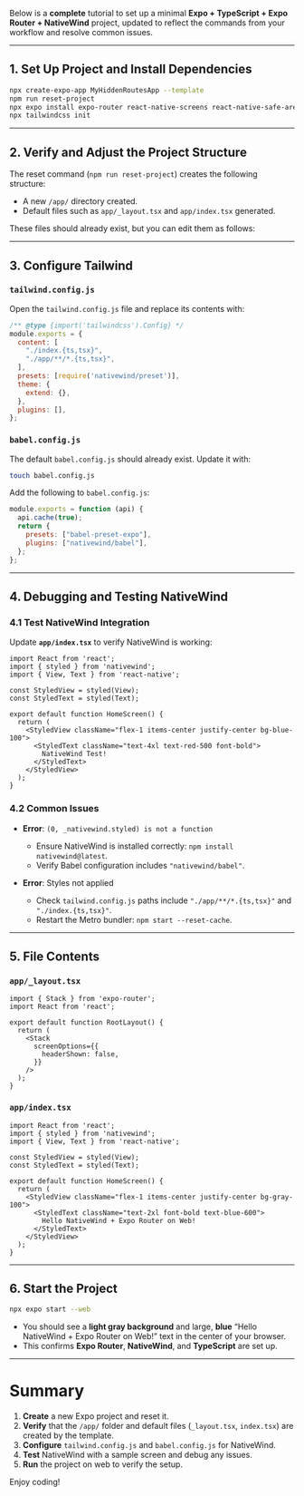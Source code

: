 Below is a **complete** tutorial to set up a minimal **Expo + TypeScript + Expo Router + NativeWind** project, updated to reflect the commands from your workflow and resolve common issues.

---

## 1. Set Up Project and Install Dependencies

```bash
npx create-expo-app MyHiddenRoutesApp --template
npm run reset-project
npx expo install expo-router react-native-screens react-native-safe-area-context nativewind tailwindcss react-native-reanimated
npx tailwindcss init
```

---

## 2. Verify and Adjust the Project Structure

The reset command (`npm run reset-project`) creates the following structure:

- A new `/app/` directory created.
- Default files such as `app/_layout.tsx` and `app/index.tsx` generated.

These files should already exist, but you can edit them as follows:

---

## 3. Configure Tailwind

### **`tailwind.config.js`**

Open the `tailwind.config.js` file and replace its contents with:

```js
/** @type {import('tailwindcss').Config} */
module.exports = {
  content: [
    "./index.{ts,tsx}",
    "./app/**/*.{ts,tsx}",
  ],
  presets: [require('nativewind/preset')],
  theme: {
    extend: {},
  },
  plugins: [],
};
```

### **`babel.config.js`**

The default `babel.config.js` should already exist. Update it with:

```bash
touch babel.config.js
```

Add the following to `babel.config.js`:

```js
module.exports = function (api) {
  api.cache(true);
  return {
    presets: ["babel-preset-expo"],
    plugins: ["nativewind/babel"],
  };
};
```

---

## 4. Debugging and Testing NativeWind

### 4.1 Test NativeWind Integration

Update **`app/index.tsx`** to verify NativeWind is working:

```tsx
import React from 'react';
import { styled } from 'nativewind';
import { View, Text } from 'react-native';

const StyledView = styled(View);
const StyledText = styled(Text);

export default function HomeScreen() {
  return (
    <StyledView className="flex-1 items-center justify-center bg-blue-100">
      <StyledText className="text-4xl text-red-500 font-bold">
        NativeWind Test!
      </StyledText>
    </StyledView>
  );
}
```

### 4.2 Common Issues

- **Error**: `(0, _nativewind.styled) is not a function`
  - Ensure NativeWind is installed correctly: `npm install nativewind@latest`.
  - Verify Babel configuration includes `"nativewind/babel"`.

- **Error**: Styles not applied
  - Check `tailwind.config.js` paths include `"./app/**/*.{ts,tsx}"` and `"./index.{ts,tsx}"`.
  - Restart the Metro bundler: `npm start --reset-cache`.

---

## 5. File Contents

### **`app/_layout.tsx`**

```tsx
import { Stack } from 'expo-router';
import React from 'react';

export default function RootLayout() {
  return (
    <Stack
      screenOptions={{
        headerShown: false,
      }}
    />
  );
}
```

### **`app/index.tsx`**

```tsx
import React from 'react';
import { styled } from 'nativewind';
import { View, Text } from 'react-native';

const StyledView = styled(View);
const StyledText = styled(Text);

export default function HomeScreen() {
  return (
    <StyledView className="flex-1 items-center justify-center bg-gray-100">
      <StyledText className="text-2xl font-bold text-blue-600">
        Hello NativeWind + Expo Router on Web!
      </StyledText>
    </StyledView>
  );
}
```

---

## 6. Start the Project

```bash
npx expo start --web
```

- You should see a **light gray background** and large, **blue** “Hello NativeWind + Expo Router on Web!” text in the center of your browser.
- This confirms **Expo Router**, **NativeWind**, and **TypeScript** are set up.

---

# Summary

1. **Create** a new Expo project and reset it.
2. **Verify** that the `/app/` folder and default files (`_layout.tsx`, `index.tsx`) are created by the template.
3. **Configure** `tailwind.config.js` and `babel.config.js` for NativeWind.
4. **Test** NativeWind with a sample screen and debug any issues.
5. **Run** the project on web to verify the setup.

Enjoy coding!

